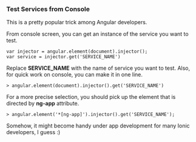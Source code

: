 ### Test Services from Console

This is a pretty popular trick among Angular developers.

From console screen, you can get an instance of the service you want to test.

```
var injector = angular.element(document).injector();
var service = injector.get('SERVICE_NAME')
```

Replace **SERVICE_NAME** with the name of service you want to test. Also, for quick work on console, you can make it in one line.

```
> angular.element(document).injector().get('SERVICE_NAME')
```

For a more precise selection, you should pick up the element that is directed by **ng-app** attribute.

```
> angular.element('*[ng-app]').injector().get('SERVICE_NAME');
```

Somehow, it might become handy under app development for many Ionic developers, I guess :)
